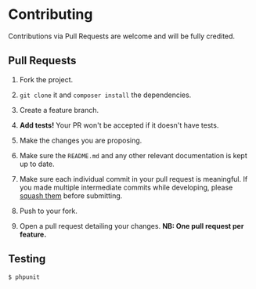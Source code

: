 # Contributing

Contributions via Pull Requests are welcome and will be fully credited.

## Pull Requests

1. Fork the project.

1. `git clone` it and `composer install` the dependencies.

1. Create a feature branch.

1. **Add tests!** Your PR won't be accepted if it doesn't have tests.

1. Make the changes you are proposing.

1. Make sure the `README.md` and any other relevant documentation is kept up to date.

1. Make sure each individual commit in your pull request is meaningful. If you made multiple intermediate commits while developing, please [squash them](http://www.git-scm.com/book/en/v2/Git-Tools-Rewriting-History#Changing-Multiple-Commit-Messages) before submitting.
 
1. Push to your fork.

1. Open a pull request detailing your changes. **NB: One pull request per feature.**

## Testing

``` bash
$ phpunit
```